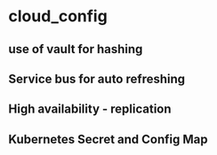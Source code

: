 # cloud_config

## use of vault for hashing

## Service bus for auto refreshing
## High availability - replication 

## Kubernetes Secret and Config Map
